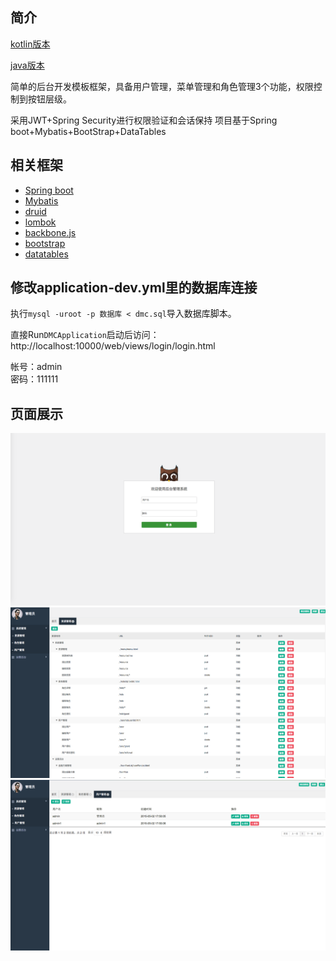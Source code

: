 ## 简介

[kotlin版本](https://github.com/sail-y/spring-boot-admin-kotlin)


[java版本](https://github.com/sail-y/spring-boot-admin)


简单的后台开发模板框架，具备用户管理，菜单管理和角色管理3个功能，权限控制到按钮层级。       


采用JWT+Spring Security进行权限验证和会话保持
项目基于Spring boot+Mybatis+BootStrap+DataTables


## 相关框架
* [Spring boot](http://projects.spring.io/spring-boot/)
* [Mybatis](http://www.mybatis.org/mybatis-3/zh/index.html)
* [druid](https://github.com/alibaba/druid)
* [lombok](https://projectlombok.org/)
* [backbone.js](http://backbonejs.org/)
* [bootstrap](http://getbootstrap.com/)
* [datatables](https://datatables.net/)




## 修改application-dev.yml里的数据库连接

执行`mysql -uroot -p 数据库 < dmc.sql`导入数据库脚本。

直接Run`DMCApplication`启动后访问：http://localhost:10000/web/views/login/login.html

帐号：admin            
密码：111111




## 页面展示

![](img/login.png)
![](img/page1.png)
![](img/page2.png)
